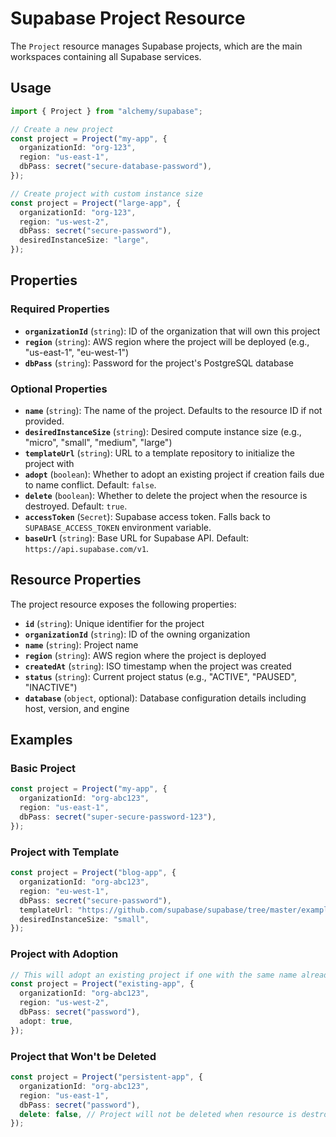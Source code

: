 # Supabase Project Resource

The `Project` resource manages Supabase projects, which are the main workspaces containing all Supabase services.

## Usage

```typescript
import { Project } from "alchemy/supabase";

// Create a new project
const project = Project("my-app", {
  organizationId: "org-123",
  region: "us-east-1", 
  dbPass: secret("secure-database-password"),
});

// Create project with custom instance size
const project = Project("large-app", {
  organizationId: "org-123",
  region: "us-west-2",
  dbPass: secret("secure-password"),
  desiredInstanceSize: "large",
});
```

## Properties

### Required Properties

- **`organizationId`** (`string`): ID of the organization that will own this project
- **`region`** (`string`): AWS region where the project will be deployed (e.g., "us-east-1", "eu-west-1")
- **`dbPass`** (`string`): Password for the project's PostgreSQL database

### Optional Properties

- **`name`** (`string`): The name of the project. Defaults to the resource ID if not provided.
- **`desiredInstanceSize`** (`string`): Desired compute instance size (e.g., "micro", "small", "medium", "large")
- **`templateUrl`** (`string`): URL to a template repository to initialize the project with
- **`adopt`** (`boolean`): Whether to adopt an existing project if creation fails due to name conflict. Default: `false`.
- **`delete`** (`boolean`): Whether to delete the project when the resource is destroyed. Default: `true`.
- **`accessToken`** (`Secret`): Supabase access token. Falls back to `SUPABASE_ACCESS_TOKEN` environment variable.
- **`baseUrl`** (`string`): Base URL for Supabase API. Default: `https://api.supabase.com/v1`.

## Resource Properties

The project resource exposes the following properties:

- **`id`** (`string`): Unique identifier for the project
- **`organizationId`** (`string`): ID of the owning organization
- **`name`** (`string`): Project name
- **`region`** (`string`): AWS region where the project is deployed
- **`createdAt`** (`string`): ISO timestamp when the project was created
- **`status`** (`string`): Current project status (e.g., "ACTIVE", "PAUSED", "INACTIVE")
- **`database`** (`object`, optional): Database configuration details including host, version, and engine

## Examples

### Basic Project

```typescript
const project = Project("my-app", {
  organizationId: "org-abc123",
  region: "us-east-1",
  dbPass: secret("super-secure-password-123"),
});
```

### Project with Template

```typescript
const project = Project("blog-app", {
  organizationId: "org-abc123", 
  region: "eu-west-1",
  dbPass: secret("secure-password"),
  templateUrl: "https://github.com/supabase/supabase/tree/master/examples/nextjs-blog",
  desiredInstanceSize: "small",
});
```

### Project with Adoption

```typescript
// This will adopt an existing project if one with the same name already exists
const project = Project("existing-app", {
  organizationId: "org-abc123",
  region: "us-west-2", 
  dbPass: secret("password"),
  adopt: true,
});
```

### Project that Won't be Deleted

```typescript
const project = Project("persistent-app", {
  organizationId: "org-abc123",
  region: "us-east-1",
  dbPass: secret("password"),
  delete: false, // Project will not be deleted when resource is destroyed
});
```
